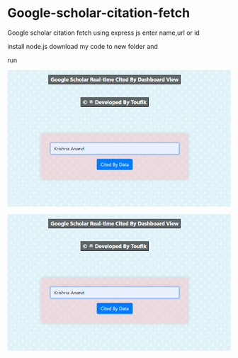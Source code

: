 # Google-scholar-citation-fetch
Google scholar citation fetch using express js enter name,url or id

install node.js download my code to new folder and 

run 

![Image Description](https://github.com/Toufik2022/Google-scholar-citation-fetch/blob/main/1.png)

![Image Description](https://github.com/Toufik2022/Google-scholar-citation-fetch/blob/main/1.png)
